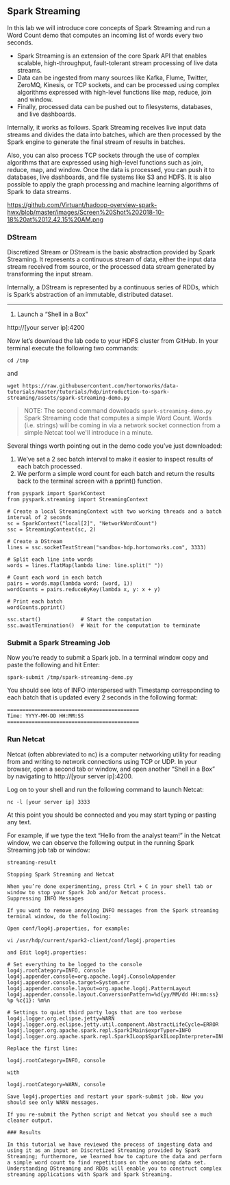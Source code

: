 ## Spark Streaming

In this lab we will introduce core concepts of Spark Streaming and run a Word Count demo that computes an incoming list of words every two seconds.

* Spark Streaming is an extension of the core Spark API that enables scalable, high-throughput, fault-tolerant stream processing of live data streams. 
* Data can be ingested from many sources like Kafka, Flume, Twitter, ZeroMQ, Kinesis, or TCP sockets, and can be processed using complex algorithms expressed with high-level functions like map, reduce, join and window. 
* Finally, processed data can be pushed out to filesystems, databases, and live dashboards.

Internally, it works as follows. Spark Streaming receives live input data streams and divides the data into batches, which are then processed by the Spark engine to generate the final stream of results in batches.

Also, you can also process TCP sockets through the use of complex algorithms that are expressed using high-level functions such as join, reduce, map, and window. Once the data is processed, you can push it to databases, live dashboards, and file systems like S3 and HDFS. It is also possible to apply the graph processing and machine learning algorithms of Spark to data streams.

https://github.com/Virtuant/hadoop-overview-spark-hwx/blob/master/images/Screen%20Shot%202018-10-18%20at%2012.42.15%20AM.png

### DStream

Discretized Stream or DStream is the basic abstraction provided by Spark Streaming. It represents a continuous stream of data, either the input data stream received from source, or the processed data stream generated by transforming the input stream. 

Internally, a DStream is represented by a continuous series of RDDs, which is Spark’s abstraction of an immutable, distributed dataset.

----

1. Launch a “Shell in a Box”

http://[your server ip]:4200

Now let’s download the lab code to your HDFS cluster from GitHub. In your terminal execute the following two commands:

```
cd /tmp
```

and

```
wget https://raw.githubusercontent.com/hortonworks/data-tutorials/master/tutorials/hdp/introduction-to-spark-streaming/assets/spark-streaming-demo.py
```

>NOTE: The second command downloads `spark-streaming-demo.py` Spark Streaming code that computes a simple Word Count. Words (i.e. strings) will be coming in via a network socket connection from a simple Netcat tool we'll introduce in a minute.

Several things worth pointing out in the demo code you’ve just downloaded:

1. We’ve set a 2 sec batch interval to make it easier to inspect results of each batch processed.
2. We perform a simple word count for each batch and return the results back to the terminal screen with a pprint() function.

```spark
from pyspark import SparkContext
from pyspark.streaming import StreamingContext

# Create a local StreamingContext with two working threads and a batch interval of 2 seconds
sc = SparkContext("local[2]", "NetworkWordCount")
ssc = StreamingContext(sc, 2)

# Create a DStream
lines = ssc.socketTextStream("sandbox-hdp.hortonworks.com", 3333)

# Split each line into words
words = lines.flatMap(lambda line: line.split(" "))

# Count each word in each batch
pairs = words.map(lambda word: (word, 1))
wordCounts = pairs.reduceByKey(lambda x, y: x + y)

# Print each batch
wordCounts.pprint()

ssc.start()             # Start the computation
ssc.awaitTermination()  # Wait for the computation to terminate
```

### Submit a Spark Streaming Job

Now you’re ready to submit a Spark job. In a terminal window copy and paste the following and hit Enter:

```
spark-submit /tmp/spark-streaming-demo.py
```

You should see lots of INFO interspersed with Timestamp corresponding to each batch that is updated every 2 seconds in the following format:

```
===========================================
Time: YYYY-MM-DD HH:MM:SS
===========================================
```

### Run Netcat

Netcat (often abbreviated to nc) is a computer networking utility for reading from and writing to network connections using TCP or UDP. In your browser, open a second tab or window, and open another “Shell in a Box” by navigating to http://[your server ip]:4200.

Log on to your shell and run the following command to launch Netcat:

```
nc -l [your server ip] 3333
```

At this point you should be connected and you may start typing or pasting any text.

For example, if we type the text “Hello from the analyst team!” in the Netcat window, we can observe the following output in the running Spark Streaming job tab or window:

```
streaming-result

Stopping Spark Streaming and Netcat

When you’re done experimenting, press Ctrl + C in your shell tab or window to stop your Spark Job and/or Netcat process.
Suppressing INFO Messages

If you want to remove annoying INFO messages from the Spark streaming terminal window, do the following:

Open conf/log4j.properties, for example:

vi /usr/hdp/current/spark2-client/conf/log4j.properties

and Edit log4j.properties:

# Set everything to be logged to the console
log4j.rootCategory=INFO, console
log4j.appender.console=org.apache.log4j.ConsoleAppender
log4j.appender.console.target=System.err
log4j.appender.console.layout=org.apache.log4j.PatternLayout
log4j.appender.console.layout.ConversionPattern=%d{yy/MM/dd HH:mm:ss} %p %c{1}: %m%n

# Settings to quiet third party logs that are too verbose
log4j.logger.org.eclipse.jetty=WARN
log4j.logger.org.eclipse.jetty.util.component.AbstractLifeCycle=ERROR
log4j.logger.org.apache.spark.repl.SparkIMain$exprTyper=INFO
log4j.logger.org.apache.spark.repl.SparkILoop$SparkILoopInterpreter=INFO

Replace the first line:

log4j.rootCategory=INFO, console

with

log4j.rootCategory=WARN, console

Save log4j.properties and restart your spark-submit job. Now you should see only WARN messages.

If you re-submit the Python script and Netcat you should see a much cleaner output.

### Results

In this tutorial we have reviewed the process of ingesting data and using it as an input on Discretized Streaming provided by Spark Streaming; furthermore, we learned how to capture the data and perform a simple word count to find repetitions on the oncoming data set. Understanding DStreaming and RDDs will enable you to construct complex streaming applications with Spark and Spark Streaming.

